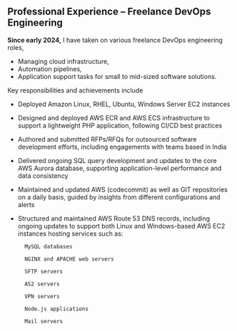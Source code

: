 ## Professional Experience – Freelance DevOps Engineering

__Since early 2024,__ I have taken on various freelance DevOps engineering roles,
- Managing cloud infrastructure,
- Automation pipelines,
- Application support tasks for small to mid-sized software solutions.

Key responsibilities and achievements include

- Deployed Amazon Linux, RHEL, Ubuntu, Windows Server EC2 instances
- Designed and deployed AWS ECR and AWS ECS infrastructure to support a lightweight PHP application, following CI/CD best practices
- Authored and submitted RFPs/RFQs for outsourced software development efforts, including engagements with teams based in India
- Delivered ongoing SQL query development and updates to the core AWS Aurora database, supporting application-level performance and data consistency
- Maintained and updated AWS (codecommit) as well as GIT repositories on a daily basis, guided by insights from different configurations and alerts
- Structured and maintained AWS Route 53 DNS records, including ongoing updates to support both Linux and Windows-based AWS EC2 instances hosting services such as:

        MySQL databases

        NGINX and APACHE web servers

        SFTP servers

        AS2 servers

        VPN servers

        Node.js applications

        Mail servers

    

    
